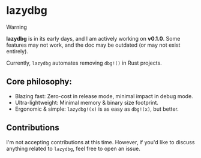 # lazydbg

> [!WARNING]
> **lazydbg** is in its early days, and I am actively working on **v0.1.0**. Some features may not work, and the doc may be outdated (or may not exist entirely).

Currently, `lazydbg` automates removing `dbg!()` in Rust projects.

## Core philosophy:

- Blazing fast: Zero-cost in release mode, minimal impact in debug mode.
- Ultra-lightweight: Minimal memory & binary size footprint.
- Ergonomic & simple: `lazydbg!(x)` is as easy as `dbg!(x)`, but better.

## Contributions

I'm not accepting contributions at this time. However, if you'd like to discuss anything related to `lazydbg`, feel free to open an issue.
